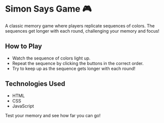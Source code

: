 # Simon Says Game 🎮

A classic memory game where players replicate sequences of colors. The sequences get longer with each round, challenging your memory and focus!

## How to Play
- Watch the sequence of colors light up.
- Repeat the sequence by clicking the buttons in the correct order.
- Try to keep up as the sequence gets longer with each round!

## Technologies Used
- HTML
- CSS
- JavaScript

Test your memory and see how far you can go!

